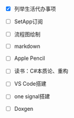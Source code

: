 - [x] 列举生活代办事项  
  
- [ ] SetApp订阅
- [ ] 流程图绘制
- [ ] markdown
- [ ] Apple Pencil
- [ ] 读书：C#本质论、重构
- [ ] VS Code搭建
- [ ] one signal搭建
- [ ] Doxgen